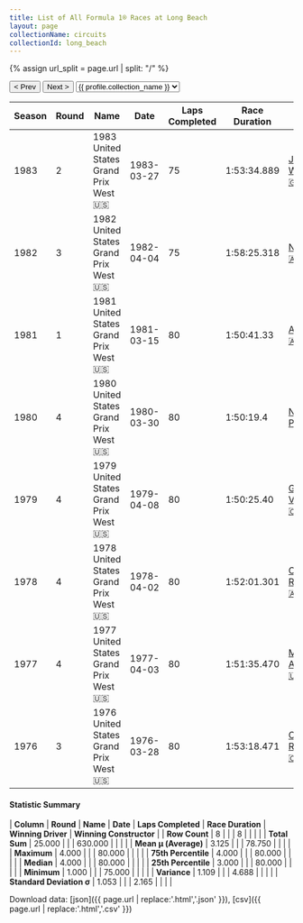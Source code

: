 ```yaml
---
title: List of All Formula 1® Races at Long Beach
layout: page
collectionName: circuits
collectionId: long_beach
---
```


{% assign url_split = page.url | split: "/" %}
<div id="collection-navigation">
<button onclick="selector.options[selector.selectedIndex-1].value && (window.location = selector.options[selector.selectedIndex-1].value);">&lt; Prev</button>
<button onclick="selector.options[selector.selectedIndex+1].value && (window.location = selector.options[selector.selectedIndex+1].value);">Next &gt;</button>
<select id="selector" onchange="this.options[this.selectedIndex].value && (window.location = this.options[this.selectedIndex].value);">
  {% for collectionId in site.data[page.collectionName].refs %}
    {% if collectionId == page.collectionId %}
      {% assign selected = "selected" %}
    {% else %}
      {% assign selected = "" %}
    {% endif %}
    {% assign profile = site.data[page.collectionName][collectionId].profile %}
    <option value="/f1/{{ page.collectionName }}/{{ collectionId }}/{{ url_split[4] }}" {{ selected }}>{{ profile.collection_name }}</option>
  {% endfor %}
</select>
</div>

| Season | Round | Name | Date | Laps Completed | Race Duration | Winning Driver | Winning Constructor |
|--|--|--|--|--|--|--|--|
| 1983 | 2 | 1983 United States Grand Prix West 🇺🇸 | 1983-03-27 | 75 | 1:53:34.889 | [John Watson 🇬🇧](/f1/drivers/watson) | McLaren 🇬🇧 |
| 1982 | 3 | 1982 United States Grand Prix West 🇺🇸 | 1982-04-04 | 75 | 1:58:25.318 | [Niki Lauda 🇦🇹](/f1/drivers/lauda) | McLaren 🇬🇧 |
| 1981 | 1 | 1981 United States Grand Prix West 🇺🇸 | 1981-03-15 | 80 | 1:50:41.33 | [Alan Jones 🇦🇺](/f1/drivers/jones) | Williams 🇬🇧 |
| 1980 | 4 | 1980 United States Grand Prix West 🇺🇸 | 1980-03-30 | 80 | 1:50:19.4 | [Nelson Piquet 🇧🇷](/f1/drivers/piquet) | Brabham 🇬🇧 |
| 1979 | 4 | 1979 United States Grand Prix West 🇺🇸 | 1979-04-08 | 80 | 1:50:25.40 | [Gilles Villeneuve 🇨🇦](/f1/drivers/gilles_villeneuve) | Ferrari 🇮🇹 |
| 1978 | 4 | 1978 United States Grand Prix West 🇺🇸 | 1978-04-02 | 80 | 1:52:01.301 | [Carlos Reutemann 🇦🇷](/f1/drivers/reutemann) | Ferrari 🇮🇹 |
| 1977 | 4 | 1977 United States Grand Prix West 🇺🇸 | 1977-04-03 | 80 | 1:51:35.470 | [Mario Andretti 🇺🇸](/f1/drivers/mario_andretti) | Team Lotus 🇬🇧 |
| 1976 | 3 | 1976 United States Grand Prix West 🇺🇸 | 1976-03-28 | 80 | 1:53:18.471 | [Clay Regazzoni 🇨🇭](/f1/drivers/regazzoni) | Ferrari 🇮🇹 |

#### Statistic Summary

| **Column** | **Round** | **Name** | **Date** | **Laps Completed** | **Race Duration** | **Winning Driver** | **Winning Constructor** |
| **Row Count** | 8 |  |  | 8 |  |  |  |
| **Total Sum** | 25.000 |  |  | 630.000 |  |  |  |
| **Mean μ (Average)** | 3.125 |  |  | 78.750 |  |  |  |
| **Maximum** | 4.000 |  |  | 80.000 |  |  |  |
| **75th Percentile** | 4.000 |  |  | 80.000 |  |  |  |
| **Median** | 4.000 |  |  | 80.000 |  |  |  |
| **25th Percentile** | 3.000 |  |  | 80.000 |  |  |  |
| **Minimum** | 1.000 |  |  | 75.000 |  |  |  |
| **Variance** | 1.109 |  |  | 4.688 |  |  |  |
| **Standard Deviation σ** | 1.053 |  |  | 2.165 |  |  |  |

Download data: [json]({{ page.url | replace:'.html','.json' }}), [csv]({{ page.url | replace:'.html','.csv' }})
